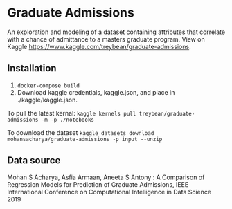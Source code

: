 # Graduate Admissions

An exploration and modeling of a dataset containing attributes that correlate with a chance of admittance to a masters graduate program. View on Kaggle https://www.kaggle.com/treybean/graduate-admissions.

## Installation

1. `docker-compose build`
2. Download kaggle credentials, kaggle.json, and place in ./kaggle/kaggle.json.

To pull the latest kernal:
`kaggle kernels pull treybean/graduate-admissions -m -p ./notebooks`

To download the dataset
`kaggle datasets download mohansacharya/graduate-admissions -p input --unzip`

## Data source

Mohan S Acharya, Asfia Armaan, Aneeta S Antony : A Comparison of Regression Models for Prediction of Graduate Admissions, IEEE International Conference on Computational Intelligence in Data Science 2019
